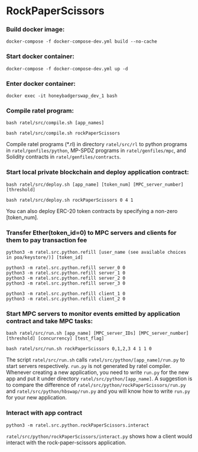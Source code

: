 # RockPaperScissors

### Build docker image:
`docker-compose -f docker-compose-dev.yml build --no-cache`

### Start docker container:
`docker-compose -f docker-compose-dev.yml up -d`

### Enter docker container:
`docker exec -it honeybadgerswap_dev_1 bash`

### Compile ratel program:
```
bash ratel/src/compile.sh [app_names]

bash ratel/src/compile.sh rockPaperScissors
```
Compile ratel programs (*.rl) in directory `ratel/src/rl` to python programs in `ratel/genfiles/python`, MP-SPDZ programs in `ratel/genfiles/mpc`, and Solidity contracts in `ratel/genfiles/contracts`.

### Start local private blockchain and deploy application contract:
```
bash ratel/src/deploy.sh [app_name] [token_num] [MPC_server_number] [threshold]

bash ratel/src/deploy.sh rockPaperScissors 0 4 1
```

You can also deploy ERC-20 token contracts by specifying a non-zero [token_num].

### Transfer Ether(token_id=0) to MPC servers and clients for them to pay transaction fee
```
python3 -m ratel.src.python.refill [user_name (see available choices in poa/keystore/)] [token_id]

python3 -m ratel.src.python.refill server_0 0
python3 -m ratel.src.python.refill server_1 0
python3 -m ratel.src.python.refill server_2 0
python3 -m ratel.src.python.refill server_3 0

python3 -m ratel.src.python.refill client_1 0
python3 -m ratel.src.python.refill client_2 0
```

### Start MPC servers to monitor events emitted by application contract and take MPC  tasks:
```
bash ratel/src/run.sh [app_name] [MPC_server_IDs] [MPC_server_number] [threshold] [concurrency] [test_flag]

bash ratel/src/run.sh rockPaperScissors 0,1,2,3 4 1 1 0
```
The script `ratel/src/run.sh` calls `ratel/src/python/[app_name]/run.py` to start servers respectively. 
`run.py` is not generated by ratel compiler.
Whenever creating a new application, you need to write `run.py` for the new app and put it under directory `ratel/src/python/[app_name]`.
A suggestion is to compare the difference of `ratel/src/python/rockPaperScissors/run.py` and `ratel/src/python/hbswap/run.py` and you will know how to write `run.py` for your new application.

### Interact with app contract
```
python3 -m ratel.src.python.rockPaperScissors.interact 
```
`ratel/src/python/rockPaperScissors/interact.py` shows how a client would interact with the rock-paper-scissors application.


